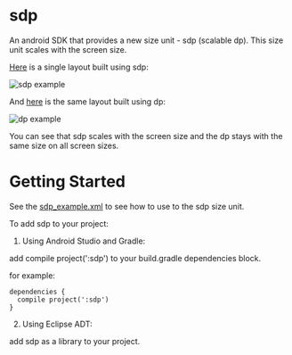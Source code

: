 # sdp
An android SDK that provides a new size unit - sdp (scalable dp). This size unit scales with the screen size.

[Here](https://github.com/intuit/sdp/blob/master/src/main/res/layout/sdp_example.xml) is a single layout built using sdp:

![sdp example](https://github.com/intuit/sdp/blob/master/sdp_example.png)

And [here](https://github.com/intuit/sdp/blob/master/src/main/res/layout/dp_example.xml) is the same layout built using dp:

![dp example](https://github.com/intuit/sdp/blob/master/dp_example.png)

You can see that sdp scales with the screen size and the dp stays with the same size on all screen sizes.

# Getting Started

See the [sdp_example.xml](https://github.com/intuit/sdp/blob/master/src/main/res/layout/sdp_example.xml) to see how to use to the sdp size unit.

To add sdp to your project:

1. Using Android Studio and Gradle: 

  add compile project(':sdp') to your build.gradle dependencies block.
  
  for example:
  
  ```
  dependencies {
    compile project(':sdp')
  }
  ```
  
2. Using Eclipse ADT:

  add sdp as a library to your project.

